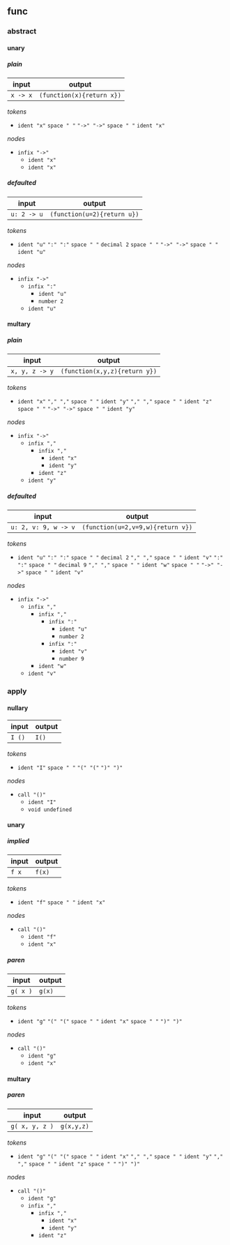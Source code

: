 ## func

### abstract

#### unary

##### plain

input | output
--- | ---
`x -> x` | `(function(x){return x})`

_tokens_

- `ident "x"`
  `space " "`
  `"->" "->"`
  `space " "`
  `ident "x"`

_nodes_

- `infix "->"`
	- `ident "x"`
	- `ident "x"`

##### defaulted

input | output
--- | ---
`u: 2 -> u` | `(function(u=2){return u})`

_tokens_

- `ident "u"`
  `":" ":"`
  `space " "`
  `decimal 2`
  `space " "`
  `"->" "->"`
  `space " "`
  `ident "u"`

_nodes_

- `infix "->"`
	- `infix ":"`
		- `ident "u"`
		- `number 2`
	- `ident "u"`

#### multary

##### plain

input | output
--- | ---
`x, y, z -> y` | `(function(x,y,z){return y})`

_tokens_

- `ident "x"`
  `"," ","`
  `space " "`
  `ident "y"`
  `"," ","`
  `space " "`
  `ident "z"`
  `space " "`
  `"->" "->"`
  `space " "`
  `ident "y"`

_nodes_

- `infix "->"`
	- `infix ","`
		- `infix ","`
			- `ident "x"`
			- `ident "y"`
		- `ident "z"`
	- `ident "y"`

##### defaulted

input | output
--- | ---
`u: 2, v: 9, w -> v` | `(function(u=2,v=9,w){return v})`

_tokens_

- `ident "u"`
  `":" ":"`
  `space " "`
  `decimal 2`
  `"," ","`
  `space " "`
  `ident "v"`
  `":" ":"`
  `space " "`
  `decimal 9`
  `"," ","`
  `space " "`
  `ident "w"`
  `space " "`
  `"->" "->"`
  `space " "`
  `ident "v"`

_nodes_

- `infix "->"`
	- `infix ","`
		- `infix ","`
			- `infix ":"`
				- `ident "u"`
				- `number 2`
			- `infix ":"`
				- `ident "v"`
				- `number 9`
		- `ident "w"`
	- `ident "v"`

### apply

#### nullary

input | output
--- | ---
`I ()` | `I()`

_tokens_

- `ident "I"`
  `space " "`
  `"(" "("`
  `")" ")"`

_nodes_

- `call "()"`
	- `ident "I"`
	- `void undefined`

#### unary

##### implied

input | output
--- | ---
`f x` | `f(x)`

_tokens_

- `ident "f"`
  `space " "`
  `ident "x"`

_nodes_

- `call "()"`
	- `ident "f"`
	- `ident "x"`

##### paren

input | output
--- | ---
`g( x )` | `g(x)`

_tokens_

- `ident "g"`
  `"(" "("`
  `space " "`
  `ident "x"`
  `space " "`
  `")" ")"`

_nodes_

- `call "()"`
	- `ident "g"`
	- `ident "x"`

#### multary

##### paren

input | output
--- | ---
`g( x, y, z )` | `g(x,y,z)`

_tokens_

- `ident "g"`
  `"(" "("`
  `space " "`
  `ident "x"`
  `"," ","`
  `space " "`
  `ident "y"`
  `"," ","`
  `space " "`
  `ident "z"`
  `space " "`
  `")" ")"`

_nodes_

- `call "()"`
	- `ident "g"`
	- `infix ","`
		- `infix ","`
			- `ident "x"`
			- `ident "y"`
		- `ident "z"`
